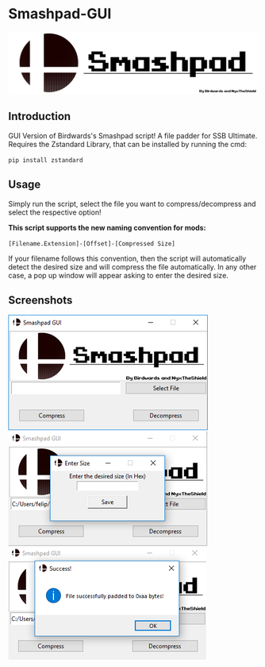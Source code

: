 # Smashpad-GUI

![alt text](https://github.com/NyxTheShield/Smashpad-GUI/blob/master/Markdown%20Screenshots/Smashpad.png "Main Screenshot")

## Introduction
GUI Version of Birdwards's Smashpad script! A file padder for SSB Ultimate.
Requires the Zstandard Library, that can be installed by running the cmd:

`pip install zstandard`

## Usage

Simply run the script, select the file you want to compress/decompress and select the respective option!

**This script supports the new naming convention for mods:**

`[Filename.Extension]-[Offset]-[Compressed Size]`

If your filename follows this convention, then the script will automatically detect the desired size and will compress the file automatically. In any other case, a pop up window will appear asking to enter the desired size.

## Screenshots

![alt text](https://github.com/NyxTheShield/Smashpad-GUI/blob/master/Markdown%20Screenshots/Main.png "Main Screenshot")
![alt text](https://github.com/NyxTheShield/Smashpad-GUI/blob/master/Markdown%20Screenshots/Size.png "Size")
![alt text](https://github.com/NyxTheShield/Smashpad-GUI/blob/master/Markdown%20Screenshots/Padded.png "Padded")
